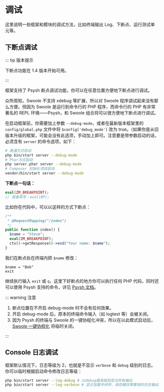 # 调试

这里说明一些框架和模块的调试方法，比如终端输出 Log、下断点、运行测试单元等。

## 下断点调试

::: tip 版本提示

下断点功能在 1.4 版本开始可用。

:::

框架支持了 Psysh 断点调试功能，你可以在任意位置方便地下断点进行调试。

众所周知，Swoole 不支持 xdebug 等扩展，所以对 Swoole 程序调试起来没有那么方便。但因为 Swoole 是运行到命令行的 PHP 程序，而命令行的 PHP 有非常著名的 REPL 环境——Psysh，和 Swoole 组合将可以很方便地下断点进行调试。

在启动框架前，你需要加上参数 `--debug-mode`，或者在最新版本框架里的 `config/global.php` 文件中将 `$config['debug_mode']` 改为 true。（如果你是从旧版本升级的框架，可能会没有此选项，手动加上即可。注意要是带参数启动的话，必须含有 `server` 的命令选项，如下：

```bash
# 普通方式启动
php bin/start server --debug-mode
# Phar方式启动
php server.phar server --debug-mode
# Composer 初始化项目启动
vendor/bin/start server --debug-mode
```

**下断点一句话：**

```php
eval(ZM_BREAKPOINT);
// 或者简写：eval(BP);
```

比如你在代码中，可以以这样的方式下断点：

```php
/**
 * @RequestMapping("/index")
 */
public function index() {
  $name = "Steve";
  eval(ZM_BREAKPOINT);
  ctx()->getResponse()->end("Your name: $name");
}
```

我们在断点处在终端内把 `$name` 修改：

```
$name = "Bob"
exit
```

继续执行输入 `exit` 或 `q`，这里下好断点的地方你可以执行任何 PHP 代码，同时还可以使用 Psysh 支持的命令，详见 [Psysh 文档](https://psysh.org/#docs)。

::: warning 注意

1. 断点位置在不开启 debug-mode 时不会有任何效果。
2. 开启 debug-mode 后，原本的终端命令输入（如 logtest 等）会被关闭。
3. 因为 Psysh 的终端与 Swoole 的一键协程化冲突，所以在以此模式启动后，[Swoole 一键协程化](https://wiki.swoole.com/#/runtime) 将临时关闭。

:::

## Console 日志调试

框架默认情况下，日志等级为 2，也就是不显示 `verbose` 和 `debug` 级别的日志。你可以临时根据启动命令修改日志等级：

```bash
php bin/start server --log-debug # 以debug最高级别显示所有输出
php bin/start server --log-verbose # 显示加载中间件、保存缓存等繁琐的日志输出
```


